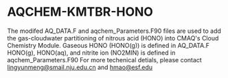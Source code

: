 # AQCHEM-KMTBR-HONO
The modifed AQ_DATA.F and aqchem_Parameters.F90 files are used to add the gas-cloudwater partitioning of nitrous acid (HONO) into CMAQ's Cloud Chemistry Module.
Gaseous HONO (HONO(g)) is defined in AQ_DATA.F
HONO(g), HONO(aq), and nitrite ion (NO2MIN) is defined in aqchem_Parameters.F90
For more techenical detials, please contact lingyunmeng@smail.nju.edu.cn and hmao@esf.edu
